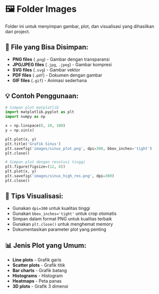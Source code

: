 # 🖼️ Folder Images

Folder ini untuk menyimpan gambar, plot, dan visualisasi yang dihasilkan dari project.

## 📁 File yang Bisa Disimpan:

- **PNG files** (`.png`) - Gambar dengan transparansi
- **JPG/JPEG files** (`.jpg`, `.jpeg`) - Gambar kompresi
- **SVG files** (`.svg`) - Gambar vektor
- **PDF files** (`.pdf`) - Dokumen dengan gambar
- **GIF files** (`.gif`) - Animasi sederhana

## 💡 Contoh Penggunaan:

```python
# Simpan plot matplotlib
import matplotlib.pyplot as plt
import numpy as np

x = np.linspace(0, 10, 100)
y = np.sin(x)

plt.plot(x, y)
plt.title('Grafik Sinus')
plt.savefig('images/sinus_plot.png', dpi=300, bbox_inches='tight')
plt.close()

# Simpan plot dengan resolusi tinggi
plt.figure(figsize=(12, 8))
plt.plot(x, y)
plt.savefig('images/sinus_high_res.png', dpi=300)
plt.close()
```

## 🎨 Tips Visualisasi:

- Gunakan `dpi=300` untuk kualitas tinggi
- Gunakan `bbox_inches='tight'` untuk crop otomatis
- Simpan dalam format PNG untuk kualitas terbaik
- Gunakan `plt.close()` untuk menghemat memory
- Dokumentasikan parameter plot yang penting

## 📊 Jenis Plot yang Umum:

- **Line plots** - Grafik garis
- **Scatter plots** - Grafik titik
- **Bar charts** - Grafik batang
- **Histograms** - Histogram
- **Heatmaps** - Peta panas
- **3D plots** - Grafik 3 dimensi 